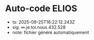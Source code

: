# Auto-code ELIOS
- ts: 2025-09-25T16:22:12.243Z
- sig: ∞.je.toi.nous.432.528
- note: fichier généré automatiquement